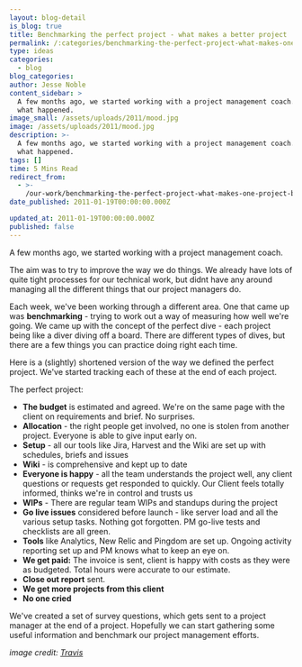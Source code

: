 ```yaml
---
layout: blog-detail
is_blog: true
title: Benchmarking the perfect project - what makes a better project
permalink: /:categories/benchmarking-the-perfect-project-what-makes-one-project-better-than-another/
type: ideas
categories:
  - blog
blog_categories:
author: Jesse Noble
content_sidebar: >
  A few months ago, we started working with a project management coach. Here's
  what happened.
image_small: /assets/uploads/2011/mood.jpg
image: /assets/uploads/2011/mood.jpg
description: >-
  A few months ago, we started working with a project management coach. Here's
  what happened.
tags: []
time: 5 Mins Read
redirect_from:
  - >-
    /our-work/benchmarking-the-perfect-project-what-makes-one-project-better-than-another/
date_published: 2011-01-19T00:00:00.000Z

updated_at: 2011-01-19T00:00:00.000Z
published: false
---
```


A few months ago, we started working with a project management coach.

The aim was to try to improve the way we do things. We already have lots of quite tight processes for our technical work, but didnt have any around managing all the different things that our project managers do.

Each week, we've been working through a different area. One that came up was **benchmarking** - trying to work out a way of measuring how well we're going. We came up with the concept of the perfect dive - each project being like a diver diving off a board. There are different types of dives, but there are a few things you can practice doing right each time.

Here is a (slightly) shortened version of the way we defined the perfect project. We've started tracking each of these at the end of each project.

The perfect project:

* **The budget** is estimated and agreed. We're on the same page with the client on requirements and brief. No surprises.
* **Allocation** - the right people get involved, no one is stolen from another project. Everyone is able to give input early on.
* **Setup** - all our tools like Jira, Harvest and the Wiki are set up with schedules, briefs and issues
* **Wiki** - is comprehensive and kept up to date
* **Everyone is happy** - all the team understands the project well, any client questions or requests get responded to quickly. Our Client feels totally informed, thinks we're in control and trusts us
* **WIPs** - There are regular team WIPs and standups during the project
* **Go live issues** considered before launch - like server load and all the various setup tasks. Nothing got forgotten. PM go-live tests and checklists are all green.
* **Tools** like Analytics, New Relic and Pingdom are set up. Ongoing activity reporting set up and PM knows what to keep an eye on.
* **We get paid:** The invoice is sent, client is happy with costs as they were as budgeted. Total hours were accurate to our estimate.
* **Close out report** sent.
* **We get more projects from this client**
* **No one cried**

We've created a set of survey questions, which gets sent to a project manager at the end of a project. Hopefully we can start gathering some useful information and benchmark our project management efforts.

*image credit: [Travis](https://www.flickr.com/photos/baggis/)*
